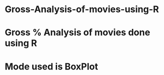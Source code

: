 # Gross-Analysis-of-movies-using-R
# Gross % Analysis of movies done using R 
# Mode used is BoxPlot
